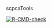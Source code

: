 scpcaTools
  <!-- badges: start -->
  [![R-CMD-check](https://github.com/AlexsLemonade/scpcaTools/workflows/R-CMD-check/badge.svg)](https://github.com/AlexsLemonade/scpcaTools/actions)
  <!-- badges: end -->
